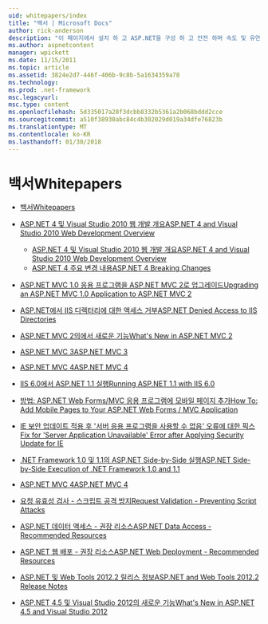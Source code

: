 ```yaml
---
uid: whitepapers/index
title: "백서 | Microsoft Docs"
author: rick-anderson
description: "이 페이지에서 설치 하 고 ASP.NET을 구성 하 고 안전 하며 속도 및 유연한 ASP.NET 응용 프로그램을 작성 하는 데 도움이 되도록 백서를 찾을 수 있습니다."
ms.author: aspnetcontent
manager: wpickett
ms.date: 11/15/2011
ms.topic: article
ms.assetid: 3824e2d7-446f-406b-9c8b-5a1634359a78
ms.technology: 
ms.prod: .net-framework
msc.legacyurl: 
msc.type: content
ms.openlocfilehash: 5d335017a28f3dcbb8332b5361a2b068bddd2cce
ms.sourcegitcommit: a510f38930abc84c4b302029d019a34dfe76823b
ms.translationtype: MT
ms.contentlocale: ko-KR
ms.lasthandoff: 01/30/2018
---
```

<a name="whitepapers"></a><span data-ttu-id="3f1b2-103">백서</span><span class="sxs-lookup"><span data-stu-id="3f1b2-103">Whitepapers</span></span>
====================
- [<span data-ttu-id="3f1b2-104">백서</span><span class="sxs-lookup"><span data-stu-id="3f1b2-104">Whitepapers</span></span>](overview.md)
- [<span data-ttu-id="3f1b2-105">ASP.NET 4 및 Visual Studio 2010 웹 개발 개요</span><span class="sxs-lookup"><span data-stu-id="3f1b2-105">ASP.NET 4 and Visual Studio 2010 Web Development Overview</span></span>](aspnet4/index.md)

    - [<span data-ttu-id="3f1b2-106">ASP.NET 4 및 Visual Studio 2010 웹 개발 개요</span><span class="sxs-lookup"><span data-stu-id="3f1b2-106">ASP.NET 4 and Visual Studio 2010 Web Development Overview</span></span>](aspnet4/overview.md)
    - [<span data-ttu-id="3f1b2-107">ASP.NET 4 주요 변경 내용</span><span class="sxs-lookup"><span data-stu-id="3f1b2-107">ASP.NET 4 Breaking Changes</span></span>](aspnet4/breaking-changes.md)
- [<span data-ttu-id="3f1b2-108">ASP.NET MVC 1.0 응용 프로그램을 ASP.NET MVC 2로 업그레이드</span><span class="sxs-lookup"><span data-stu-id="3f1b2-108">Upgrading an ASP.NET MVC 1.0 Application to ASP.NET MVC 2</span></span>](aspnet-mvc2-upgrade-notes.md)
- [<span data-ttu-id="3f1b2-109">ASP.NET에서 IIS 디렉터리에 대한 액세스 거부</span><span class="sxs-lookup"><span data-stu-id="3f1b2-109">ASP.NET Denied Access to IIS Directories</span></span>](denied-access-to-iis-directories.md)
- [<span data-ttu-id="3f1b2-110">ASP.NET MVC 2의에서 새로운 기능</span><span class="sxs-lookup"><span data-stu-id="3f1b2-110">What's New in ASP.NET MVC 2</span></span>](what-is-new-in-aspnet-mvc.md)
- [<span data-ttu-id="3f1b2-111">ASP.NET MVC 3</span><span class="sxs-lookup"><span data-stu-id="3f1b2-111">ASP.NET MVC 3</span></span>](mvc3-release-notes.md)
- [<span data-ttu-id="3f1b2-112">ASP.NET MVC 4</span><span class="sxs-lookup"><span data-stu-id="3f1b2-112">ASP.NET MVC 4</span></span>](mvc4-beta-release-notes.md)
- [<span data-ttu-id="3f1b2-113">IIS 6.0에서 ASP.NET 1.1 실행</span><span class="sxs-lookup"><span data-stu-id="3f1b2-113">Running ASP.NET 1.1 with IIS 6.0</span></span>](aspnet-and-iis6.md)
- [<span data-ttu-id="3f1b2-114">방법: ASP.NET Web Forms/MVC 응용 프로그램에 모바일 페이지 추가</span><span class="sxs-lookup"><span data-stu-id="3f1b2-114">How To: Add Mobile Pages to Your ASP.NET Web Forms / MVC Application</span></span>](add-mobile-pages-to-your-aspnet-web-forms-mvc-application.md)
- [<span data-ttu-id="3f1b2-115">IE 보안 업데이트 적용 후 '서버 응용 프로그램을 사용할 수 없음' 오류에 대한 픽스</span><span class="sxs-lookup"><span data-stu-id="3f1b2-115">Fix for 'Server Application Unavailable' Error after Applying Security Update for IE</span></span>](ms03-32-issue.md)
- [<span data-ttu-id="3f1b2-116">.NET Framework 1.0 및 1.1의 ASP.NET Side-by-Side 실행</span><span class="sxs-lookup"><span data-stu-id="3f1b2-116">ASP.NET Side-by-Side Execution of .NET Framework 1.0 and 1.1</span></span>](side-by-side-with-10.md)
- [<span data-ttu-id="3f1b2-117">ASP.NET MVC 4</span><span class="sxs-lookup"><span data-stu-id="3f1b2-117">ASP.NET MVC 4</span></span>](mvc4-release-notes.md)
- [<span data-ttu-id="3f1b2-118">요청 유효성 검사 - 스크립트 공격 방지</span><span class="sxs-lookup"><span data-stu-id="3f1b2-118">Request Validation - Preventing Script Attacks</span></span>](request-validation.md)
- [<span data-ttu-id="3f1b2-119">ASP.NET 데이터 액세스 - 권장 리소스</span><span class="sxs-lookup"><span data-stu-id="3f1b2-119">ASP.NET Data Access - Recommended Resources</span></span>](aspnet-data-access-content-map.md)
- [<span data-ttu-id="3f1b2-120">ASP.NET 웹 배포 - 권장 리소스</span><span class="sxs-lookup"><span data-stu-id="3f1b2-120">ASP.NET Web Deployment - Recommended Resources</span></span>](aspnet-web-deployment-content-map.md)
- [<span data-ttu-id="3f1b2-121">ASP.NET 및 Web Tools 2012.2 릴리스 정보</span><span class="sxs-lookup"><span data-stu-id="3f1b2-121">ASP.NET and Web Tools 2012.2 Release Notes</span></span>](aspnet-and-web-tools-20122-release-notes.md)
- [<span data-ttu-id="3f1b2-122">ASP.NET 4.5 및 Visual Studio 2012의 새로운 기능</span><span class="sxs-lookup"><span data-stu-id="3f1b2-122">What's New in ASP.NET 4.5 and Visual Studio 2012</span></span>](whats-new-in-aspnet-45-and-visual-studio-2012.md)
